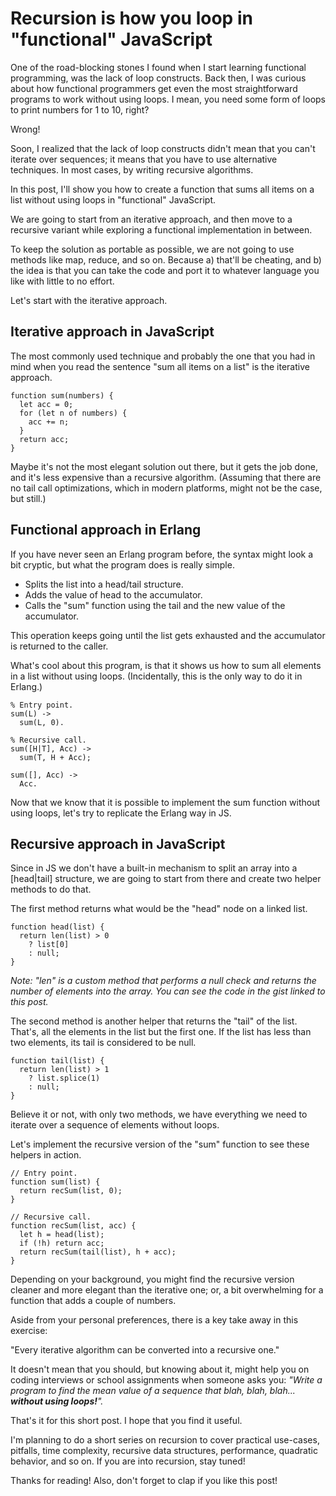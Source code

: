 # Recursion is how you loop in "functional" JavaScript

One of the road-blocking stones I found when I start learning functional programming, was the lack of loop constructs. Back then, I was curious about how functional programmers get even the most straightforward programs to work without using loops. I mean, you need some form of loops to print numbers for 1 to 10, right?

Wrong!

Soon, I realized that the lack of loop constructs didn't mean that you can't iterate over sequences; it means that you have to use alternative techniques. In most cases, by writing recursive algorithms.

In this post, I'll show you how to create a function that sums all items on a list without using loops in "functional" JavaScript.

We are going to start from an iterative approach, and then move to a recursive variant while exploring a functional implementation in between.

To keep the solution as portable as possible, we are not going to use methods like map, reduce, and so on. Because a) that'll be cheating, and b) the idea is that you can take the code and port it to whatever language you like with little to no effort.

Let's start with the iterative approach.

## Iterative approach in JavaScript
The most commonly used technique and probably the one that you had in mind when you read the sentence "sum all items on a list" is the iterative approach.

```
function sum(numbers) {
  let acc = 0;
  for (let n of numbers) {
    acc += n;
  }
  return acc;
}
```

Maybe it's not the most elegant solution out there, but it gets the job done, and it's less expensive than a recursive algorithm. (Assuming that there are no tail call optimizations, which in modern platforms, might not be the case, but still.)

## Functional approach in Erlang
If you have never seen an Erlang program before, the syntax might look a bit cryptic, but what the program does is really simple.

* Splits the list into a head/tail structure.
* Adds the value of head to the accumulator.
* Calls the "sum" function using the tail and the new value of the accumulator.

This operation keeps going until the list gets exhausted and the accumulator is returned to the caller.

What's cool about this program, is that it shows us how to sum all elements in a list without using loops. (Incidentally, this is the only way to do it in Erlang.)

```
% Entry point.
sum(L) -> 
  sum(L, 0).

% Recursive call.
sum([H|T], Acc) -> 
  sum(T, H + Acc); 

sum([], Acc) ->
  Acc.
```

Now that we know that it is possible to implement the sum function without using loops, let's try to replicate the Erlang way in JS.

## Recursive approach in JavaScript

Since in JS we don't have a built-in mechanism to split an array into a [head|tail] structure, we are going to start from there and create two helper methods to do that.

The first method returns what would be the "head" node on a linked list.

```
function head(list) {
  return len(list) > 0 
    ? list[0]
    : null;
}
```

_Note: "len" is a custom method that performs a null check and returns the number of elements into the array. You can see the code in the gist linked to this post._

The second method is another helper that returns the "tail" of the list. That's, all the elements in the list but the first one. If the list has less than two elements, its tail is considered to be null.

```
function tail(list) {
  return len(list) > 1
    ? list.splice(1)
    : null;
}
```

Believe it or not, with only two methods, we have everything we need to iterate over a sequence of elements without loops.

Let's implement the recursive version of the "sum" function to see these helpers in action.

```
// Entry point.
function sum(list) {
  return recSum(list, 0);
}

// Recursive call.
function recSum(list, acc) {
  let h = head(list);
  if (!h) return acc;
  return recSum(tail(list), h + acc);
}
```

Depending on your background, you might find the recursive version cleaner and more elegant than the iterative one; or, a bit overwhelming for a function that adds a couple of numbers.

Aside from your personal preferences, there is a key take away in this exercise:

"Every iterative algorithm can be converted into a recursive one."

It doesn't mean that you should, but knowing about it, might help you on coding interviews or school assignments when someone asks you: _"Write a program to find the mean value of a sequence that blah, blah, blah... **without using loops!**"._

That's it for this short post. I hope that you find it useful.

I'm planning to do a short series on recursion to cover practical use-cases, pitfalls, time complexity, recursive data structures, performance, quadratic behavior, and so on. If you are into recursion, stay tuned!

Thanks for reading! Also, don't forget to clap if you like this post!











